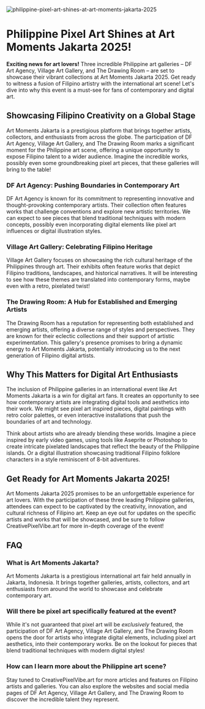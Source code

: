 ![philippine-pixel-art-shines-at-art-moments-jakarta-2025](https://images.pexels.com/photos/18069362/pexels-photo-18069362.png?auto=compress&cs=tinysrgb&fit=crop&h=627&w=1200)

# Philippine Pixel Art Shines at Art Moments Jakarta 2025!

**Exciting news for art lovers!** Three incredible Philippine art galleries – DF Art Agency, Village Art Gallery, and The Drawing Room – are set to showcase their vibrant collections at Art Moments Jakarta 2025. Get ready to witness a fusion of Filipino artistry with the international art scene! Let's dive into why this event is a must-see for fans of contemporary and digital art.

## Showcasing Filipino Creativity on a Global Stage

Art Moments Jakarta is a prestigious platform that brings together artists, collectors, and enthusiasts from across the globe. The participation of DF Art Agency, Village Art Gallery, and The Drawing Room marks a significant moment for the Philippine art scene, offering a unique opportunity to expose Filipino talent to a wider audience. Imagine the incredible works, possibly even some groundbreaking pixel art pieces, that these galleries will bring to the table!

### DF Art Agency: Pushing Boundaries in Contemporary Art

DF Art Agency is known for its commitment to representing innovative and thought-provoking contemporary artists. Their collection often features works that challenge conventions and explore new artistic territories. We can expect to see pieces that blend traditional techniques with modern concepts, possibly even incorporating digital elements like pixel art influences or digital illustration styles.

### Village Art Gallery: Celebrating Filipino Heritage

Village Art Gallery focuses on showcasing the rich cultural heritage of the Philippines through art. Their exhibits often feature works that depict Filipino traditions, landscapes, and historical narratives. It will be interesting to see how these themes are translated into contemporary forms, maybe even with a retro, pixelated twist!

### The Drawing Room: A Hub for Established and Emerging Artists

The Drawing Room has a reputation for representing both established and emerging artists, offering a diverse range of styles and perspectives. They are known for their eclectic collections and their support of artistic experimentation. This gallery's presence promises to bring a dynamic energy to Art Moments Jakarta, potentially introducing us to the next generation of Filipino digital artists.

## Why This Matters for Digital Art Enthusiasts

The inclusion of Philippine galleries in an international event like Art Moments Jakarta is a win for digital art fans. It creates an opportunity to see how contemporary artists are integrating digital tools and aesthetics into their work. We might see pixel art inspired pieces, digital paintings with retro color palettes, or even interactive installations that push the boundaries of art and technology.

Think about artists who are already blending these worlds. Imagine a piece inspired by early video games, using tools like Aseprite or Photoshop to create intricate pixelated landscapes that reflect the beauty of the Philippine islands. Or a digital illustration showcasing traditional Filipino folklore characters in a style reminiscent of 8-bit adventures.

## Get Ready for Art Moments Jakarta 2025!

Art Moments Jakarta 2025 promises to be an unforgettable experience for art lovers. With the participation of these three leading Philippine galleries, attendees can expect to be captivated by the creativity, innovation, and cultural richness of Filipino art. Keep an eye out for updates on the specific artists and works that will be showcased, and be sure to follow CreativePixelVibe.art for more in-depth coverage of the event!

## FAQ

### What is Art Moments Jakarta?

Art Moments Jakarta is a prestigious international art fair held annually in Jakarta, Indonesia. It brings together galleries, artists, collectors, and art enthusiasts from around the world to showcase and celebrate contemporary art.

### Will there be pixel art specifically featured at the event?

While it's not guaranteed that pixel art will be *exclusively* featured, the participation of DF Art Agency, Village Art Gallery, and The Drawing Room opens the door for artists who integrate digital elements, including pixel art aesthetics, into their contemporary works. Be on the lookout for pieces that blend traditional techniques with modern digital styles!

### How can I learn more about the Philippine art scene?

Stay tuned to CreativePixelVibe.art for more articles and features on Filipino artists and galleries. You can also explore the websites and social media pages of DF Art Agency, Village Art Gallery, and The Drawing Room to discover the incredible talent they represent.
